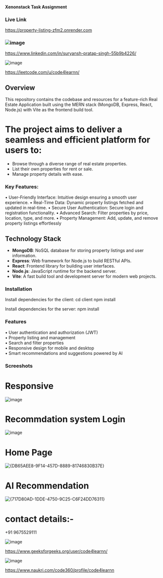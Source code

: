 
#### Xenonstack Task Assignment

### Live Link
https://property-listing-zfm2.onrender.com

### ![image](https://github.com/user-attachments/assets/a6b4085b-95aa-47d0-bd31-989e1a69dcca) 

https://www.linkedin.com/in/suryansh-pratap-singh-55b9b4226/

![image](https://github.com/user-attachments/assets/b0bf0f07-60aa-43cb-841a-277659645d42)

https://leetcode.com/u/code4learnn/

## Overview
This repository contains the codebase and resources for a feature-rich Real Estate Application built using the MERN stack (MongoDB, Express, React, Node.js) with Vite as the frontend build tool.

# The project aims to deliver a seamless and efficient platform for users to:

- Browse through a diverse range of real estate properties.
- List their own properties for rent or sale.
- Manage property details with ease.
### Key Features:

• User-Friendly Interface: Intuitive design ensuring a smooth user experience.
• Real-Time Data: Dynamic property listings fetched and updated in real-time.
• Secure User Authentication: Secure login and registration functionality.
• Advanced Search: Filter properties by price, location, type, and more.
• Property Management: Add, update, and remove property listings effortlessly

## Technology Stack
- **MongoDB**: NoSQL database for storing property listings and user information.
- **Express**: Web framework for Node.js to build RESTful APIs.
- **React**: Frontend library for building user interfaces.
- **Node.js**: JavaScript runtime for the backend server.
- **Vite**: A fast build tool and development server for modern web projects.

### Installation
Install dependencies for the client:
cd client
npm install

Install dependencies for the server:
npm install

### Features
• User authentication and authorization (JWT) <br/>
• Property listing and management <br/>
• Search and filter properties <br/>
• Responsive design for mobile and desktop <br/>
• Smart recommendations and suggestions powered by AI <br/>

### Screeshots
# Responsive

![image](https://github.com/user-attachments/assets/6d3039f2-a0c6-46ba-9e3e-084191ca9997)

# Recommdation system Login

![image](https://github.com/user-attachments/assets/84ab6c42-094a-4fb8-9986-9dccfda8a85b)


# Home Page

![{DB65AEE8-9F14-457D-8889-81746830B37E}](https://github.com/user-attachments/assets/f515bccb-d121-4358-b3b9-9830f54c565e)

# AI Recommendation

![{717D80AD-1DDE-4750-9C25-C6F24DD76311}](https://github.com/user-attachments/assets/2a72c001-4dec-438c-b19c-a2b6504edf46)



# contact details:-
+91 9675529111

![image](https://github.com/user-attachments/assets/2eca0241-51cc-430f-ad99-2ee4992044dd)

https://www.geeksforgeeks.org/user/code4learnn/

![image](https://github.com/user-attachments/assets/67d167aa-ed7d-4927-bdc6-7242f7ee3cfa)

https://www.naukri.com/code360/profile/code4learnn






